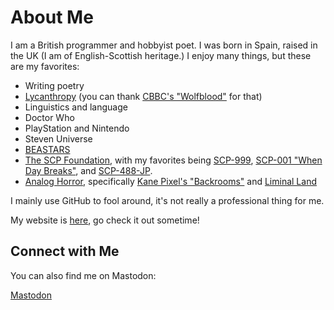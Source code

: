 # About Me

I am a British programmer and hobbyist poet. I was born in Spain, raised in the UK (I am of English-Scottish heritage.) I enjoy many things, but these are my favorites:

- Writing poetry
- [Lycanthropy](https://en.wikipedia.org/wiki/Werewolf) (you can thank [CBBC's "Wolfblood"](https://en.wikipedia.org/wiki/Wolfblood) for that)
- Linguistics and language
- Doctor Who
- PlayStation and Nintendo
- Steven Universe
- [BEASTARS](https://en.wikipedia.org/wiki/Beastars)
- [The SCP Foundation](https://en.wikipedia.org/wiki/SCP_Foundation), with my favorites being [SCP-999](https://scp-wiki.wikidot.com/scp-999), [SCP-001 "When Day Breaks"](https://scpfoundation.fandom.com/wiki/SCP-001_%27%27When_Day_Breaks%27%27), and [SCP-488-JP](https://scp-wiki.wikidot.com/scp-488-jp).
- [Analog Horror](https://aesthetics.fandom.com/wiki/Analog_Horror), specifically [Kane Pixel's "Backrooms"](https://kane-pixels-backrooms.fandom.com/wiki/Kane_Pixels_Backrooms_Wiki) and [Liminal Land](https://www.visitliminalland.net/)

I mainly use GitHub to fool around, it's not really a professional thing for me.

My website is [here](https://ewancroft.neocities.org), go check it out sometime!

## Connect with Me

You can also find me on Mastodon:

[Mastodon](https://mastodon.world/@Ewan_Croft)
